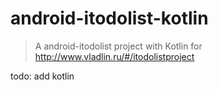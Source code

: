 # android-itodolist-kotlin

> A android-itodolist project with Kotlin for http://www.vladlin.ru/#/itodolistproject

todo:
add kotlin

